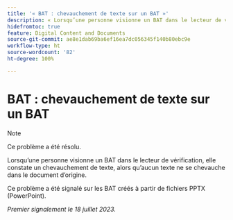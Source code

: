 ```yaml
---
title: '« BAT : chevauchement de texte sur un BAT »'
description: « Lorsqu’une personne visionne un BAT dans le lecteur de vérification, elle constate un chevauchement de texte, alors qu’aucun texte ne se chevauche dans le document d’origine.  »
hidefromtoc: true
feature: Digital Content and Documents
source-git-commit: ae8e1dab69ba6ef16ea7dc056345f140b80ebc9e
workflow-type: ht
source-wordcount: '82'
ht-degree: 100%

---
```



# BAT : chevauchement de texte sur un BAT

>[!NOTE]
>
>Ce problème a été résolu.

Lorsqu’une personne visionne un BAT dans le lecteur de vérification, elle constate un chevauchement de texte, alors qu’aucun texte ne se chevauche dans le document d’origine.

Ce problème a été signalé sur les BAT créés à partir de fichiers PPTX (PowerPoint).

_Premier signalement le 18 juillet 2023._


